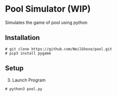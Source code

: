 # Pool Simulator (WIP)
Simulates the game of pool using python

## Installation
```
# git clone https://github.com/NeilGhose/pool.git
# pip3 install pygame
```

## Setup

3. Launch Program
```
# python3 pool.py
```
